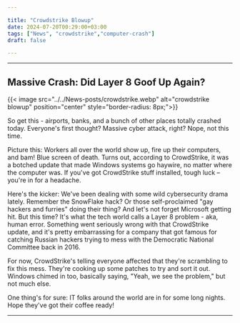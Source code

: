 ```yaml
---

title: "Crowdstrike Blowup"
date: 2024-07-20T00:29:00+03:00
tags: ["News", "crowdstrike","computer-crash"]
draft: false

---
```


---

## Massive Crash: Did Layer 8 Goof Up Again?

{{< image src="../../News-posts/crowdstrike.webp" alt="crowdstrike blowup" position="center" style="border-radius: 8px;">}}

So get this - airports, banks, and a bunch of other places totally crashed today. Everyone's first thought? Massive cyber attack, right? Nope, not this time.

Picture this: Workers all over the world show up, fire up their computers, and bam! Blue screen of death. Turns out, according to CrowdStrike, it was a botched update that made Windows systems go haywire, no matter where the computer was. If you've got CrowdStrike stuff installed, tough luck – you're in for a headache.

Here's the kicker: We've been dealing with some wild cybersecurity drama lately. Remember the SnowFlake hack? Or those self-proclaimed "gay hackers and furries" doing their thing? And let's not forget Microsoft getting hit. But this time? It's what the tech world calls a Layer 8 problem - aka, human error. Something went seriously wrong with that CrowdStrike update, and it's pretty embarrassing for a company that got famous for catching Russian hackers trying to mess with the Democratic National Committee back in 2016.

For now, CrowdStrike's telling everyone affected that they're scrambling to fix this mess. They're cooking up some patches to try and sort it out. Windows chimed in too, basically saying, "Yeah, we see the problem," but not much else.

One thing's for sure: IT folks around the world are in for some long nights. Hope they've got their coffee ready!

---
